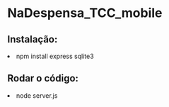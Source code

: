 # NaDespensa_TCC_mobile

<h2>Instalação:</h2>
<li>npm install express sqlite3</li>

<h2>Rodar o código:</h2>
<li>node server.js</li>